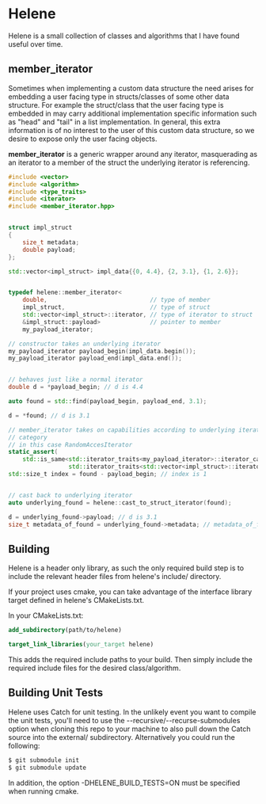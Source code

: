 # Helene

Helene is a small collection of classes and algorithms that I have found useful
over time.

## member_iterator

Sometimes when implementing a custom data structure the need arises for
embedding a user facing type in structs/classes of some other data structure.
For example the struct/class that the user facing type is embedded in may carry
additional implementation specific information such as "head" and "tail" in a
list implementation. In general, this extra information is of no interest to the
user of this custom data structure, so we desire to expose only the user facing
objects.

**member_iterator** is a generic wrapper around any iterator, masquerading as an
iterator to a member of the struct the underlying iterator is referencing.

```c++
#include <vector>
#include <algorithm>
#include <type_traits>
#include <iterator>
#include <member_iterator.hpp>


struct impl_struct
{
    size_t metadata;
    double payload;
};

std::vector<impl_struct> impl_data{{0, 4.4}, {2, 3.1}, {1, 2.6}};


typedef helene::member_iterator<
    double,                             // type of member
    impl_struct,                        // type of struct
    std::vector<impl_struct>::iterator, // type of iterator to struct
    &impl_struct::payload>              // pointer to member
    my_payload_iterator;

// constructor takes an underlying iterator
my_payload_iterator payload_begin(impl_data.begin());
my_payload_iterator payload_end(impl_data.end());


// behaves just like a normal iterator
double d = *payload_begin; // d is 4.4

auto found = std::find(payload_begin, payload_end, 3.1);

d = *found; // d is 3.1

// member_iterator takes on capabilities according to underlying iterator
// category
// in this case RandomAccesIterator
static_assert(
    std::is_same<std::iterator_traits<my_payload_iterator>::iterator_category,
                 std::iterator_traits<std::vector<impl_struct>::iterator>::iterator_category>::value, "")
std::size_t index = found - payload_begin; // index is 1


// cast back to underlying iterator
auto underlying_found = helene::cast_to_struct_iterator(found);

d = underlying_found->payload; // d is 3.1
size_t metadata_of_found = underlying_found->metadata; // metadata_of_found is 2

```



## Building

Helene is a header only library, as such the only required build step is to
include the relevant header files from helene's include/ directory.

If your project uses cmake, you can take advantage of the interface library
target defined in helene's CMakeLists.txt.

In your CMakeLists.txt:
```cmake
add_subdirectory(path/to/helene)

target_link_libraries(your_target helene)
```

This adds the required include paths to your build. Then simply include the
required include files for the desired class/algorithm.


## Building Unit Tests

Helene uses Catch for unit testing. In the unlikely event you want to compile
the unit tests, you'll need to use the --recursive/--recurse-submodules option
when cloning this repo to your machine to also pull down the Catch source into
the external/ subdirectory. Alternatively you could run the following:
```bash
$ git submodule init
$ git submodule update
```

In addition, the option -DHELENE_BUILD_TESTS=ON must be specified when running
cmake.
